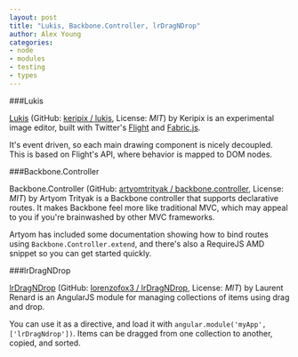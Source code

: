 ```yaml
---
layout: post
title: "Lukis, Backbone.Controller, lrDragNDrop"
author: Alex Young
categories:
- node
- modules
- testing
- types
---
```


###Lukis

[Lukis](http://keripix.github.io/lukis/build/index.html) (GitHub: [keripix / lukis](https://github.com/keripix/lukis), License: _MIT_) by Keripix is an experimental image editor, built with Twitter's [Flight](http://twitter.github.io/flight/) and [Fabric.js](http://fabricjs.com/).

It's event driven, so each main drawing component is nicely decoupled.  This is based on Flight's API, where behavior is mapped to DOM nodes.

###Backbone.Controller

Backbone.Controller (GitHub: [artyomtrityak / backbone.controller](https://github.com/artyomtrityak/backbone.controller), License: _MIT_) by Artyom Trityak is a Backbone controller that supports declarative routes.  It makes Backbone feel more like traditional MVC, which may appeal to you if you're brainwashed by other MVC frameworks.

Artyom has included some documentation showing how to bind routes using `Backbone.Controller.extend`, and there's also a RequireJS AMD snippet so you can get started quickly.

###lrDragNDrop

[lrDragNDrop](http://lorenzofox3.github.io/lrDragNDrop/) (GitHub: [lorenzofox3 / lrDragNDrop](https://github.com/lorenzofox3/lrDragNDrop), License: _MIT_) by Laurent Renard is an AngularJS module for managing collections of items using drag and drop.

You can use it as a directive, and load it with `angular.module('myApp',['lrDragNdrop'])`.  Items can be dragged from one collection to another, copied, and sorted.
